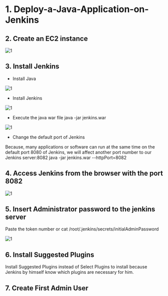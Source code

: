 # 1. Deploy-a-Java-Application-on-Jenkins

## 2. Create an EC2 instance 

![1](https://github.com/adrydry/Deploy-a-Java-Application-on-Jenkins/assets/102819001/d88a4b06-8cb0-417b-bd63-bdd3e55d6da9)

## 3. Install Jenkins

- Install Java

![1](https://github.com/adrydry/Deploy-a-Java-Application-on-Jenkins/assets/102819001/8b05350d-e635-45fa-a4cd-0f1ac1d4565c)

- Install Jenkins

![1](https://github.com/adrydry/Deploy-a-Java-Application-on-Jenkins/assets/102819001/7f1a4570-d25f-4d01-854d-45b0b2051b91)

- Execute the java war file
java -jar jenkins.war

![1](https://github.com/adrydry/Deploy-a-Java-Application-on-Jenkins/assets/102819001/8a3bac02-92e9-4111-ae63-fb19c07940f8)

- Change the default port of Jenkins

Because, many applications or software can run at the same time on the default port 8080 of Jenkins, we will affect another port number to our Jenkins server:8082 
java -jar jenkins.war --httpPort=8082

## 4. Access Jenkins from the browser with the port 8082

![1](https://github.com/adrydry/Deploy-a-Java-Application-on-Jenkins/assets/102819001/afeb70f2-07a1-4430-909f-5542b234a9a5)

## 5. Insert Administrator password to the jenkins server

Paste the token number or cat /root/.jenkins/secrets/initialAdminPassword

![1](https://github.com/adrydry/Deploy-a-Java-Application-on-Jenkins/assets/102819001/7c1d2e17-3717-4f61-aab7-d5772328725f)

 ## 6. Install Suggested Plugins
Install Suggested Plugins instead of Select Plugins to install because Jenkins by himself know which plugins are necessary for him.

## 7. Create First Admin User












































































